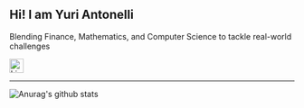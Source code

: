 ## Hi! I am Yuri Antonelli
Blending Finance, Mathematics, and Computer Science to tackle real-world challenges 

[<img alt="LinkedIn | yuri-antonelli" height="25px" src="https://img.shields.io/badge/LinkedIn-0077B5?style=for-the-badge&logo=linkedin&logoColor=white">][linkedin]

***

![Anurag's github stats](https://github-readme-stats.vercel.app/api?username=YuriAntonelli&hide=contribs,prs&count_private=true&show_icons=true&theme=tokyonight)

[linkedin]: https://www.linkedin.com/in/yuri-antonelli/

<!---
YuriAntonelli/YuriAntonelli is a ✨ special ✨ repository because its `README.md` (this file) appears on your GitHub profile.
You can click the Preview link to take a look at your changes.
--->
